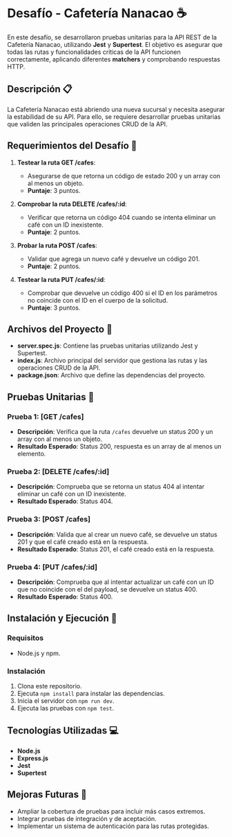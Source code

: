 # Desafío - Cafetería Nanacao ☕

En este desafío, se desarrollaron pruebas unitarias para la API REST de la Cafetería Nanacao, utilizando **Jest** y **Supertest**. El objetivo es asegurar que todas las rutas y funcionalidades críticas de la API funcionen correctamente, aplicando diferentes **matchers** y comprobando respuestas HTTP.

## Descripción 📋

La Cafetería Nanacao está abriendo una nueva sucursal y necesita asegurar la estabilidad de su API. Para ello, se requiere desarrollar pruebas unitarias que validen las principales operaciones CRUD de la API.

## Requerimientos del Desafío 🎯

1. **Testear la ruta GET /cafes**:
   - Asegurarse de que retorna un código de estado 200 y un array con al menos un objeto.
   - **Puntaje**: 3 puntos.
   
2. **Comprobar la ruta DELETE /cafes/:id**:
   - Verificar que retorna un código 404 cuando se intenta eliminar un café con un ID inexistente.
   - **Puntaje**: 2 puntos.

3. **Probar la ruta POST /cafes**:
   - Validar que agrega un nuevo café y devuelve un código 201.
   - **Puntaje**: 2 puntos.

4. **Testear la ruta PUT /cafes/:id**:
   - Comprobar que devuelve un código 400 si el ID en los parámetros no coincide con el ID en el cuerpo de la solicitud.
   - **Puntaje**: 3 puntos.

## Archivos del Proyecto 📂

- **server.spec.js**: Contiene las pruebas unitarias utilizando Jest y Supertest.
- **index.js**: Archivo principal del servidor que gestiona las rutas y las operaciones CRUD de la API.
- **package.json**: Archivo que define las dependencias del proyecto.

## Pruebas Unitarias 🔧

### Prueba 1: [GET /cafes]
- **Descripción**: Verifica que la ruta `/cafes` devuelve un status 200 y un array con al menos un objeto.
- **Resultado Esperado**: Status 200, respuesta es un array de al menos un elemento.

### Prueba 2: [DELETE /cafes/:id]
- **Descripción**: Comprueba que se retorna un status 404 al intentar eliminar un café con un ID inexistente.
- **Resultado Esperado**: Status 404.

### Prueba 3: [POST /cafes]
- **Descripción**: Valida que al crear un nuevo café, se devuelve un status 201 y que el café creado está en la respuesta.
- **Resultado Esperado**: Status 201, el café creado está en la respuesta.

### Prueba 4: [PUT /cafes/:id]
- **Descripción**: Comprueba que al intentar actualizar un café con un ID que no coincide con el del payload, se devuelve un status 400.
- **Resultado Esperado**: Status 400.

## Instalación y Ejecución 🚀

### Requisitos

- Node.js y npm.

### Instalación

1. Clona este repositorio.
2. Ejecuta `npm install` para instalar las dependencias.
3. Inicia el servidor con `npm run dev`.
4. Ejecuta las pruebas con `npm test`.

## Tecnologías Utilizadas 💻

- **Node.js**
- **Express.js**
- **Jest**
- **Supertest**

## Mejoras Futuras 🚀

- Ampliar la cobertura de pruebas para incluir más casos extremos.
- Integrar pruebas de integración y de aceptación.
- Implementar un sistema de autenticación para las rutas protegidas.
